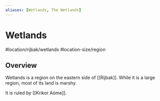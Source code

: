 ```yaml
---
aliases: [Wetlands, The Wetlands]
---
```


# Wetlands
#location/rijbak/wetlands #location-size/region

## Overview
Wetlands is a region on the eastern side of [[Rijbak]]. While it is a large region, most of its land is marshy.

It is ruled by [[Krikor Aóme]].
